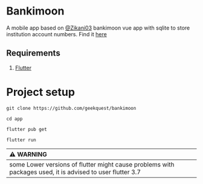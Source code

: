 # Bankimoon

A mobile app based on [@Zikani03](https://github.com/zikani03) bankimoon vue app with sqlite to store institution account numbers.
Find it [here](https://github.com/geekquest/bankimoon)

## Requirements

1. [Flutter](https://flutter.dev/)

# Project setup

```
git clone https://github.com/geekquest/bankimoon
```

```
cd app
```

```
flutter pub get
```

```
flutter run
```

| :warning: WARNING                                                                                         |
| :-------------------------------------------------------------------------------------------------------- |
| some Lower versions of flutter might cause problems with packages used, it is advised to user flutter 3.7 |
